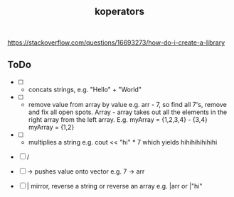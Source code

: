 ## <div align="center">koperators</div>
</br>
<p align="center">
  
https://stackoverflow.com/questions/16693273/how-do-i-create-a-library

## ToDo
- [ ] + concats strings, e.g. "Hello" + "World"
- [ ] - remove value from array by value e.g. arr - 7, so find all 7's, remove and fix all open spots. Array - array takes out all the elements in the right array
from the left array. E.g. myArray = {1,2,3,4} - {3,4} myArray = {1,2}
- [ ] * multiplies a string e.g. cout << "hi" * 7 which yields hihihihihihihi
- [ ] / 
- [ ] -> pushes value onto vector e.g. 7 -> arr
- [ ] | mirror, reverse a string or reverse an array e.g. |arr or |"hi"
  
